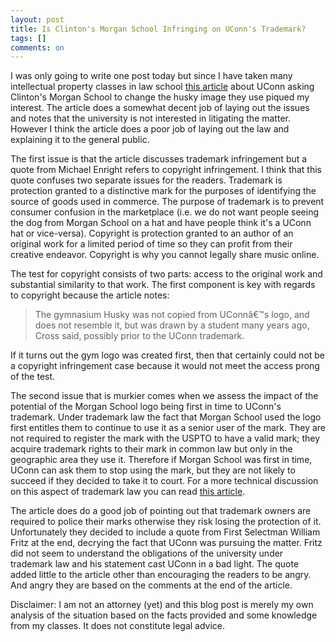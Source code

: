 ```yaml
---
layout: post
title: Is Clinton's Morgan School Infringing on UConn's Trademark?
tags: []
comments: on
---
```

I was only going to write one post today but since I have taken many intellectual property classes in law school <a href="http://www.nhregister.com/articles/2012/10/22/news/shoreline/doc5085b39012285625970004.txt">this article</a> about UConn asking Clinton's Morgan School to change the husky image they use piqued my interest. The article does a somewhat decent job of laying out the issues and notes that the university is not interested in litigating the matter. However I think the article does a poor job of laying out the law and explaining it to the general public.

The first issue is that the article discusses trademark infringement but a quote from Michael Enright refers to copyright infringement. I think that this quote confuses two separate issues for the readers. Trademark is protection granted to a distinctive mark for the purposes of identifying the source of goods used in commerce. The purpose of trademark is to prevent consumer confusion in the marketplace (i.e. we do not want people seeing the dog from Morgan School on a hat and have people think it's a UConn hat or vice-versa). Copyright is protection granted to an author of an original work for a limited period of time so they can profit from their creative endeavor. Copyright is why you cannot legally share music online.

The test for copyright consists of two parts: access to the original work and substantial similarity to that work. The first component is key with regards to copyright because the article notes:
<blockquote>The gymnasium Husky was not copied from UConnâ€™s logo, and does not resemble it, but was drawn by a student many years ago, Cross said, possibly prior to the UConn trademark.</blockquote>
If it turns out the gym logo was created first, then that certainly could not be a copyright infringement case because it would not meet the access prong of the test.

The second issue that is murkier comes when we assess the impact of the potential of the Morgan School logo being first in time to UConn's trademark. Under trademark law the fact that Morgan School used the logo first entitles them to continue to use it as a senior user of the mark. They are not required to register the mark with the USPTO to have a valid mark; they acquire trademark rights to their mark in common law but only in the geographic area they use it. Therefore if Morgan School was first in time, UConn can ask them to stop using the mark, but they are not likely to succeed if they decided to take it to court. For a more technical discussion on this aspect of trademark law you can read <a href="http://www.fr.com/Prior-User-vs-Federal-Registrant--Whose-Mark-Is-It-Anyway1/">this article</a>.

The article does do a good job of pointing out that trademark owners are required to police their marks otherwise they risk losing the protection of it. Unfortunately they decided to include a quote from First Selectman William Fritz at the end, decrying the fact that UConn was pursuing the matter. Fritz did not seem to understand the obligations of the university under trademark law and his statement cast UConn in a bad light. The quote added little to the article other than encouraging the readers to be angry. And angry they are based on the comments at the end of the article.

Disclaimer: I am not an attorney (yet) and this blog post is merely my own analysis of the situation based on the facts provided and some knowledge from my classes. It does not constitute legal advice.
